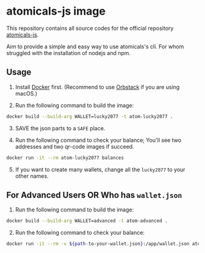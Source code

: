 # atomicals-js image

This repository contains all source codes for the official repository [atomicals-js](https://github.com/atomicals/atomicals-js).

Aim to provide a simple and easy way to use atomicals's cli. For whom struggled with the installation of nodejs and npm.

## Usage

1. Install [Docker](https://docs.docker.com/engine/install/#supported-platforms) first. (Recommend to use [Orbstack](https://orbstack.dev/) if you are using macOS.)

2. Run the following command to build the image:

```bash
docker build --build-arg WALLET=lucky2077 -t atom-lucky2077 .
```

3. SAVE the json parts to a `SAFE` place.

4. Run the following command to check your balance; You'll see two addresses and two qr-code images if succeed.

```bash
docker run -it --rm atom-lucky2077 balances
```

5. If you want to create many wallets, change all the `lucky2077` to your other names.

## For Advanced Users OR Who has `wallet.json`

1. Run the following command to build the image:

```bash
docker build --build-arg WALLET=advanced -t atom-advanced .
```

2. Run the following command to check your balance:

```bash
docker run -it --rm -v ${path-to-your-wallet.json}:/app/wallet.json atom-advanced balances
```
